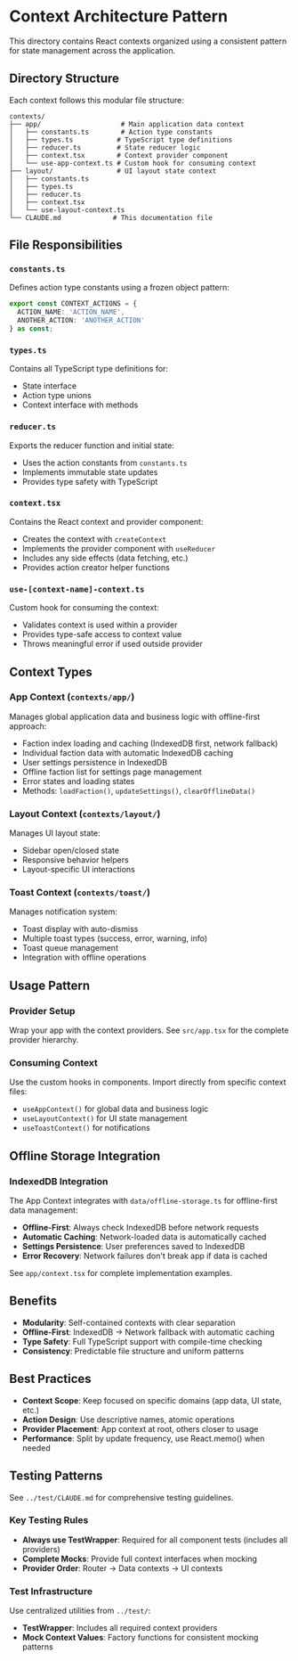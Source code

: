 # Context Architecture Pattern

This directory contains React contexts organized using a consistent pattern for state management across the application.

## Directory Structure

Each context follows this modular file structure:

```
contexts/
├── app/                    # Main application data context
│   ├── constants.ts        # Action type constants
│   ├── types.ts           # TypeScript type definitions
│   ├── reducer.ts         # State reducer logic
│   ├── context.tsx        # Context provider component
│   └── use-app-context.ts # Custom hook for consuming context
├── layout/                # UI layout state context
│   ├── constants.ts
│   ├── types.ts
│   ├── reducer.ts
│   ├── context.tsx
│   └── use-layout-context.ts
└── CLAUDE.md             # This documentation file
```

## File Responsibilities

### `constants.ts`
Defines action type constants using a frozen object pattern:
```typescript
export const CONTEXT_ACTIONS = {
  ACTION_NAME: 'ACTION_NAME',
  ANOTHER_ACTION: 'ANOTHER_ACTION'
} as const;
```

### `types.ts`
Contains all TypeScript type definitions for:
- State interface
- Action type unions
- Context interface with methods

### `reducer.ts`
Exports the reducer function and initial state:
- Uses the action constants from `constants.ts`
- Implements immutable state updates
- Provides type safety with TypeScript

### `context.tsx`
Contains the React context and provider component:
- Creates the context with `createContext`
- Implements the provider component with `useReducer`
- Includes any side effects (data fetching, etc.)
- Provides action creator helper functions

### `use-[context-name]-context.ts`
Custom hook for consuming the context:
- Validates context is used within a provider
- Provides type-safe access to context value
- Throws meaningful error if used outside provider

## Context Types

### App Context (`contexts/app/`)
Manages global application data and business logic with offline-first approach:
- Faction index loading and caching (IndexedDB first, network fallback)
- Individual faction data with automatic IndexedDB caching
- User settings persistence in IndexedDB
- Offline faction list for settings page management
- Error states and loading states
- Methods: `loadFaction()`, `updateSettings()`, `clearOfflineData()`

### Layout Context (`contexts/layout/`)
Manages UI layout state:
- Sidebar open/closed state
- Responsive behavior helpers
- Layout-specific UI interactions

### Toast Context (`contexts/toast/`)
Manages notification system:
- Toast display with auto-dismiss
- Multiple toast types (success, error, warning, info)
- Toast queue management
- Integration with offline operations

## Usage Pattern

### Provider Setup
Wrap your app with the context providers. See `src/app.tsx` for the complete provider hierarchy.

### Consuming Context
Use the custom hooks in components. Import directly from specific context files:
- `useAppContext()` for global data and business logic
- `useLayoutContext()` for UI state management
- `useToastContext()` for notifications

## Offline Storage Integration

### IndexedDB Integration
The App Context integrates with `data/offline-storage.ts` for offline-first data management:

- **Offline-First**: Always check IndexedDB before network requests
- **Automatic Caching**: Network-loaded data is automatically cached
- **Settings Persistence**: User preferences saved to IndexedDB
- **Error Recovery**: Network failures don't break app if data is cached

See `app/context.tsx` for complete implementation examples.

## Benefits
- **Modularity**: Self-contained contexts with clear separation
- **Offline-First**: IndexedDB → Network fallback with automatic caching
- **Type Safety**: Full TypeScript support with compile-time checking
- **Consistency**: Predictable file structure and uniform patterns

## Best Practices
- **Context Scope**: Keep focused on specific domains (app data, UI state, etc.)
- **Action Design**: Use descriptive names, atomic operations
- **Provider Placement**: App context at root, others closer to usage
- **Performance**: Split by update frequency, use React.memo() when needed

## Testing Patterns

See `../test/CLAUDE.md` for comprehensive testing guidelines.

### Key Testing Rules
- **Always use TestWrapper**: Required for all component tests (includes all providers)
- **Complete Mocks**: Provide full context interfaces when mocking
- **Provider Order**: Router → Data contexts → UI contexts

### Test Infrastructure
Use centralized utilities from `../test/`:
- **TestWrapper**: Includes all required context providers
- **Mock Context Values**: Factory functions for consistent mocking patterns